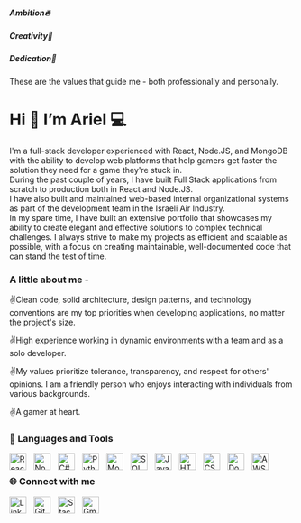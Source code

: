 ##### Ambition🔥
##### Creativity🎨
##### Dedication💪
<p>These are the values that guide me - both professionally and personally.</p>

# Hi 👋 I’m Ariel 💻
<div> I'm a full-stack developer experienced with React, Node.JS, and MongoDB with the ability to develop web platforms that help gamers get faster the solution they need for a game they're stuck in. </div>
<div>During the past couple of years, I have built Full Stack applications from scratch to production both in React and Node.JS.</div>
<div>I have also built and maintained web-based internal organizational systems as part of the development team in the Israeli Air Industry.</div>
<div>In my spare time, I have built an extensive portfolio that showcases my ability to create elegant and effective solutions to complex technical challenges. I always strive to make my projects as efficient and scalable as possible, with a focus on creating maintainable, well-documented code that can stand the test of time.


### A little about me -

<p>✌Clean code, solid architecture, design patterns, and technology conventions are my top priorities when developing applications, no matter the project's size.</p>
<p>✌High experience working in dynamic environments with a team and as a solo developer.</p>
<p>✌My values prioritize tolerance, transparency, and respect for others' opinions. I am a friendly person who enjoys interacting with individuals from various backgrounds.</p>
<p>✌A gamer at heart.</p>

### 🧰 Languages and Tools

<img align="left" alt="React" width="30px" style="padding-right:10px;" src="https://cdn.jsdelivr.net/gh/devicons/devicon@latest/icons/react/react-original.svg"/>
<img align="left" alt="NodeJS" width="30px" style="padding-right:10px;" src="https://cdn.jsdelivr.net/gh/devicons/devicon/icons/nodejs/nodejs-original.svg" />
<img align="left" alt="C#" width="30px" style="padding-right:10px;" src="https://cdn.jsdelivr.net/gh/devicons/devicon@latest/icons/csharp/csharp-original.svg" />
<img align="left" alt="Python" width="30px" style="padding-right:10px;" src="https://cdn.jsdelivr.net/gh/devicons/devicon@latest/icons/python/python-original.svg" />
<img align="left" alt="MongoDB" width="30px" style="padding-right:10px;" src="https://cdn.jsdelivr.net/gh/devicons/devicon@latest/icons/mongodb/mongodb-original.svg" />
<img align="left" alt="SQL" width="30px" style="padding-right:10px;" src="https://cdn.jsdelivr.net/gh/devicons/devicon@latest/icons/azuresqldatabase/azuresqldatabase-original.svg" />
<img align="left" alt="Javascript" width="30px" style="padding-right:10px;" src="https://cdn.jsdelivr.net/gh/devicons/devicon@latest/icons/javascript/javascript-original.svg" />
<img align="left" alt="HTML" width="30px" style="padding-right:10px;" src="https://cdn.jsdelivr.net/gh/devicons/devicon@latest/icons/html5/html5-original.svg" />
<img align="left" alt="CSS" width="30px" style="padding-right:10px;" src="https://cdn.jsdelivr.net/gh/devicons/devicon@latest/icons/css3/css3-original.svg" />
<img align="left" alt="Docker" width="30px" style="padding-right:10px;" src="https://cdn.jsdelivr.net/gh/devicons/devicon@latest/icons/docker/docker-original.svg" />
<img align="left" alt="AWS" width="30px" style="padding-right:10px;" src="https://cdn.jsdelivr.net/gh/devicons/devicon@latest/icons/amazonwebservices/amazonwebservices-original-wordmark.svg" />

<br />

### 🌐 Connect with me

<a href="https://www.linkedin.com/in/ariel-turchinsky/" target="blank"><img align="left" alt="Linkedin" width="30px" style="padding-right:10px;" src="https://cdn.jsdelivr.net/gh/devicons/devicon@latest/icons/linkedin/linkedin-original.svg"/></a>
<a href="https://github.com/ariel7590" target="blank"><img align="left" alt="Github" width="30px" style="padding-right:10px;" src="https://cdn.jsdelivr.net/gh/devicons/devicon@latest/icons/github/github-original.svg"/></a>
<a href="https://stackoverflow.com/users/12286076/ariel-turchinsky" target="blank"><img align="left" alt="Stack-overflow" width="30px" style="padding-right:10px;" src="https://cdn.jsdelivr.net/gh/devicons/devicon@latest/icons/stackoverflow/stackoverflow-original.svg"/></a>
<a href="ariel7590@gmail.com" target="blank"><img align="left" alt="Gmail" width="30px" style="padding-right:10px;" src="https://www.cdnlogo.com/logos/g/24/gmail-icon.svg"/></a>





          
